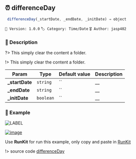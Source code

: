 ## ⏰ differenceDay 

```javascript
 differenceDay(_startDate, _endDate, _initDate) ⇒ object  
``` 


`📢 Version: 1.0.0`  `🏷️ Category: Time/Date` `🎖️ Author: jasp402` 

### 📝 Description 


?> This simply clear the content a folder. 


!> This simply clear the content a folder. 


| Param | Type | Default value | Description |
| --- | --- | --- | --- |
| **_startDate** | `string` | `` | __ | 
| **_endDate** | `string` | `` | __ | 
| **_initDate** | `boolean` | `` | __ | 



### 🧪 Example 


![LABEL](@example ':include :type=code')




[![image](https://user-images.githubusercontent.com/8978470/89190058-8603d500-d566-11ea-914f-284448e5a1b6.png)](https://npm.runkit.com/js-packtools) 
 
Use **RunKit** for run this example, only copy and paste in [RunKit](https://npm.runkit.com/js-packtools)


!> source code [differenceDay](https://github.com/jasp402/js-packtools/blob/master/lib/differenceDay.js) 

